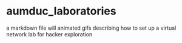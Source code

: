 # aumduc_laboratories
a markdown file will animated gifs describing how to set up a virtual network lab for hacker exploration
